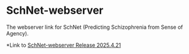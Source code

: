 # SchNet-webserver
The webserver link for SchNet (Predicting Schizophrenia from Sense of Agency).


*Link to [SchNet-webserver Release 2025.4.21](http://121.37.24.233:8504/)
